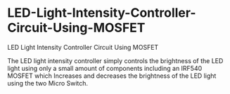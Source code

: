 # LED-Light-Intensity-Controller-Circuit-Using-MOSFET
LED Light Intensity Controller Circuit Using MOSFET

The LED light intensity controller simply controls the brightness of the LED light using only a small amount of components including an IRF540 MOSFET which Increases and decreases the brightness of the LED light using the two Micro Switch.

